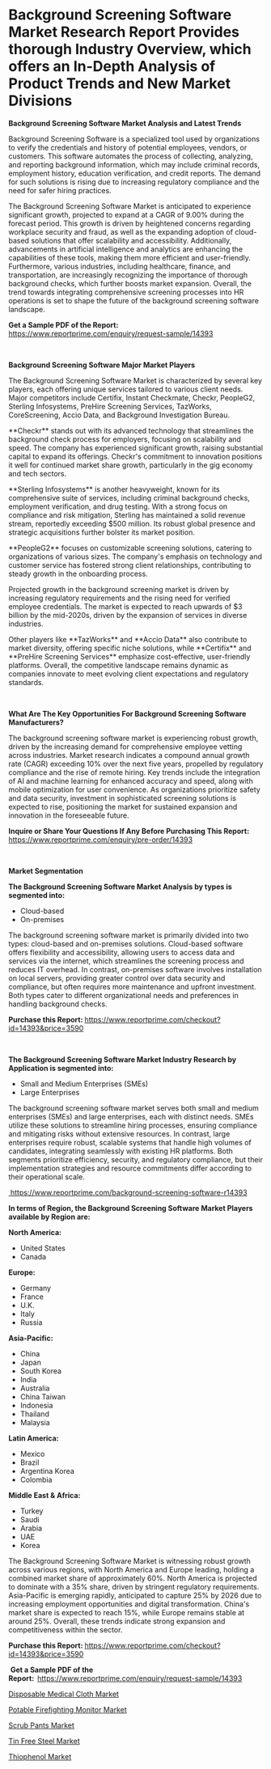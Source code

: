 <p><h1>Background Screening Software Market Research Report Provides thorough Industry Overview, which offers an In-Depth Analysis of Product Trends and New Market Divisions</h1></p><p><strong>Background Screening Software Market Analysis and Latest Trends</strong></p>
<p><p>Background Screening Software is a specialized tool used by organizations to verify the credentials and history of potential employees, vendors, or customers. This software automates the process of collecting, analyzing, and reporting background information, which may include criminal records, employment history, education verification, and credit reports. The demand for such solutions is rising due to increasing regulatory compliance and the need for safer hiring practices.</p><p>The Background Screening Software Market is anticipated to experience significant growth, projected to expand at a CAGR of 9.00% during the forecast period. This growth is driven by heightened concerns regarding workplace security and fraud, as well as the expanding adoption of cloud-based solutions that offer scalability and accessibility. Additionally, advancements in artificial intelligence and analytics are enhancing the capabilities of these tools, making them more efficient and user-friendly. Furthermore, various industries, including healthcare, finance, and transportation, are increasingly recognizing the importance of thorough background checks, which further boosts market expansion. Overall, the trend towards integrating comprehensive screening processes into HR operations is set to shape the future of the background screening software landscape.</p></p>
<p><strong>Get a Sample PDF of the Report:&nbsp;</strong> <a href="https://www.reportprime.com/enquiry/request-sample/14393">https://www.reportprime.com/enquiry/request-sample/14393</a></p>
<p>&nbsp;</p>
<p><strong>Background Screening Software Major Market Players</strong></p>
<p><p>The Background Screening Software Market is characterized by several key players, each offering unique services tailored to various client needs. Major competitors include Certifix, Instant Checkmate, Checkr, PeopleG2, Sterling Infosystems, PreHire Screening Services, TazWorks, CoreScreening, Accio Data, and Background Investigation Bureau.</p><p>**Checkr** stands out with its advanced technology that streamlines the background check process for employers, focusing on scalability and speed. The company has experienced significant growth, raising substantial capital to expand its offerings. Checkr's commitment to innovation positions it well for continued market share growth, particularly in the gig economy and tech sectors. </p><p>**Sterling Infosystems** is another heavyweight, known for its comprehensive suite of services, including criminal background checks, employment verification, and drug testing. With a strong focus on compliance and risk mitigation, Sterling has maintained a solid revenue stream, reportedly exceeding $500 million. Its robust global presence and strategic acquisitions further bolster its market position.</p><p>**PeopleG2** focuses on customizable screening solutions, catering to organizations of various sizes. The company's emphasis on technology and customer service has fostered strong client relationships, contributing to steady growth in the onboarding process.</p><p>Projected growth in the background screening market is driven by increasing regulatory requirements and the rising need for verified employee credentials. The market is expected to reach upwards of $3 billion by the mid-2020s, driven by the expansion of services in diverse industries.</p><p>Other players like **TazWorks** and **Accio Data** also contribute to market diversity, offering specific niche solutions, while **Certifix** and **PreHire Screening Services** emphasize cost-effective, user-friendly platforms. Overall, the competitive landscape remains dynamic as companies innovate to meet evolving client expectations and regulatory standards.</p></p>
<p>&nbsp;</p>
<p><strong>What Are The Key Opportunities For Background Screening Software Manufacturers?</strong></p>
<p><p>The background screening software market is experiencing robust growth, driven by the increasing demand for comprehensive employee vetting across industries. Market research indicates a compound annual growth rate (CAGR) exceeding 10% over the next five years, propelled by regulatory compliance and the rise of remote hiring. Key trends include the integration of AI and machine learning for enhanced accuracy and speed, along with mobile optimization for user convenience. As organizations prioritize safety and data security, investment in sophisticated screening solutions is expected to rise, positioning the market for sustained expansion and innovation in the foreseeable future.</p></p>
<p><strong>Inquire or Share Your Questions If Any Before Purchasing This Report:</strong> <a href="https://www.reportprime.com/enquiry/pre-order/14393">https://www.reportprime.com/enquiry/pre-order/14393</a></p>
<p>&nbsp;</p>
<p><strong>Market Segmentation</strong></p>
<p><strong>The Background Screening Software Market Analysis by types is segmented into:</strong></p>
<p><ul><li>Cloud-based</li><li>On-premises</li></ul></p>
<p><p>The background screening software market is primarily divided into two types: cloud-based and on-premises solutions. Cloud-based software offers flexibility and accessibility, allowing users to access data and services via the internet, which streamlines the screening process and reduces IT overhead. In contrast, on-premises software involves installation on local servers, providing greater control over data security and compliance, but often requires more maintenance and upfront investment. Both types cater to different organizational needs and preferences in handling background checks.</p></p>
<p><strong>Purchase this Report:&nbsp;</strong><a href="https://www.reportprime.com/checkout?id=14393&price=3590">https://www.reportprime.com/checkout?id=14393&price=3590</a></p>
<p>&nbsp;</p>
<p><strong>The Background Screening Software Market Industry Research by Application is segmented into:</strong></p>
<p><ul><li>Small and Medium Enterprises (SMEs)</li><li>Large Enterprises</li></ul></p>
<p><p>The background screening software market serves both small and medium enterprises (SMEs) and large enterprises, each with distinct needs. SMEs utilize these solutions to streamline hiring processes, ensuring compliance and mitigating risks without extensive resources. In contrast, large enterprises require robust, scalable systems that handle high volumes of candidates, integrating seamlessly with existing HR platforms. Both segments prioritize efficiency, security, and regulatory compliance, but their implementation strategies and resource commitments differ according to their operational scale.</p></p>
<p><a href="https://www.reportprime.com/background-screening-software-r14393">&nbsp;https://www.reportprime.com/background-screening-software-r14393</a></p>
<p><strong>In terms of Region, the Background Screening Software Market Players available by Region are:</strong></p>
<p>
    <p> <strong> North America: </strong>
        <ul>
            <li>United States</li>
            <li>Canada</li>
        </ul>
        </p> 
    <p> <strong> Europe: </strong>
        <ul>
            <li>Germany</li>
            <li>France</li>
            <li>U.K.</li>
            <li>Italy</li>
            <li>Russia</li>
        </ul>
        </p> 
    <p> <strong> Asia-Pacific: </strong>
        <ul>
            <li>China</li>
            <li>Japan</li>
            <li>South Korea</li>
            <li>India</li>
            <li>Australia</li>
            <li>China Taiwan</li>
            <li>Indonesia</li>
            <li>Thailand</li>
            <li>Malaysia</li>
        </ul>
        </p> 
    <p> <strong> Latin America: </strong>
        <ul>
            <li>Mexico</li>
            <li>Brazil</li>
            <li>Argentina Korea</li>
            <li>Colombia</li>
        </ul>
        </p> 
    <p> <strong> Middle East & Africa: </strong>
        <ul>
            <li>Turkey</li>
            <li>Saudi</li>
            <li>Arabia</li>
            <li>UAE</li>
            <li>Korea</li>
        </ul>
    </p>
    </p>
<p><p>The Background Screening Software Market is witnessing robust growth across various regions, with North America and Europe leading, holding a combined market share of approximately 60%. North America is projected to dominate with a 35% share, driven by stringent regulatory requirements. Asia-Pacific is emerging rapidly, anticipated to capture 25% by 2026 due to increasing employment opportunities and digital transformation. China's market share is expected to reach 15%, while Europe remains stable at around 25%. Overall, these trends indicate strong expansion and competitiveness within the sector.</p></p>
<p><strong>Purchase this Report: </strong><a href="https://www.reportprime.com/checkout?id=14393&price=3590">https://www.reportprime.com/checkout?id=14393&price=3590</a></p>
<p>&nbsp;<strong>Get a Sample PDF of the Report:&nbsp;&nbsp;</strong><a href="https://www.reportprime.com/enquiry/request-sample/14393">https://www.reportprime.com/enquiry/request-sample/14393</a></p>
<p><strong></strong></p>
<p><p><a href="https://issuu.com/reportprime-2/docs/disposable-medical-cloth-market-siz_d82c39d230becb">Disposable Medical Cloth Market</a></p><p><a href="https://medium.com/@chia48pjdel/what-is-potable-firefighting-monitor-market-bde45d78d603?postPublishedType=initial">Potable Firefighting Monitor Market</a></p><p><a href="https://issuu.com/reportprime-2/docs/scrub-pants-market-size-2030.pptx_2fd04d42dcec07">Scrub Pants Market</a></p><p><a href="https://www.linkedin.com/pulse/what-growth-drivers-tin-free-steel-market-comprehensive-study-nmqec?trackingId=RLy%2FeKeMSUaoY0o3fSb0bQ%3D%3D">Tin Free Steel Market</a></p><p><a href="https://www.linkedin.com/pulse/thiophenol-market-global-regional-analysis-focus-region-09vmc?trackingId=MIQvgQMXQvmjYxWPc%2BUTiQ%3D%3D">Thiophenol Market</a></p></p>